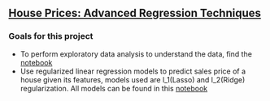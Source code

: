 ## [House Prices: Advanced Regression Techniques](https://www.kaggle.com/c/house-prices-advanced-regression-techniques/overview)

### Goals for this project
- To perform exploratory data analysis to understand the data, find the [notebook](EDA.ipynb)
- Use regularized linear regression models to predict sales price of a house given its features, models used are l_1(Lasso) and l_2(Ridge) regularization. All models can be found in this [notebook](regularized-linear-models.ipynb)
